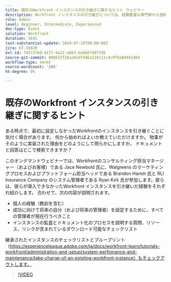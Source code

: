 ```yaml
---
title: 既存のWorkfront インスタンスの引き継ぎに関するヒント ウェビナー
description: Workfront インスタンスの引き継ぎについては、経験豊富な専門家から説明します。 オンデマンドウェビナーでダウンロード可能なチェックリストを使用して、監査、ドキュメント化、将来の成功の設定に関するインサイトを得ることができます。
role: Admin
level: Beginner, Intermediate, Experienced
doc-type: Event
solution: Workfront
duration: 3641
last-substantial-update: 2024-07-16T00:00:00Z
jira: KT-15820
exl-id: 742737b9-4177-4a21-a883-ba6b67d67195
source-git-commit: 088615f28aa91dfd4ba119c11c4c9f8a89441d84
workflow-type: tm+mt
source-wordcount: '204'
ht-degree: 0%

---
```


# 既存のWorkfront インスタンスの引き継ぎに関するヒント

ある時点で、最初に設定しなかったWorkfrontのインスタンスを引き継ぐことに気付く場合があります。 何から始めればよいか教えていただけますか。 物事がそのように実装された理由をどのようにして明らかにしますか。 ドキュメントと回答はどこで検索できますか？

このオンデマンドウェビナーでは、Workfrontのコンサルティング担当マネージャー（およびお客様）である Jace Newbold 氏に、Walgreens のマーケティングプロセスおよびプラットフォーム担当ヘッドである Brandon Hamm 氏と RLI Insurance Company のシステム管理者である Ryan Kirk 氏が参加します。彼らは、彼らが導入できなかったWorkfront インスタンスを引き継いだ経験をそれぞれ紹介します。 合わせて、次の内容が説明されます。

* 個人の経験（教訓を含む）
* 成功に向けて将来の自分（および将来の管理者）を設定するために、すべての管理者が現在行うべきこと
* インスタンスの監査とドキュメント化のプロセスを説明する質問、リソース、リンクが含まれているダウンロード可能なチェックリスト

継承されたインスタンスのチェックリストとブループリント（https://experienceleague.adobe.com/ja/docs/workfront-learn/tutorials-workfront/administration-and-setup/system-perfomance-and-maintenance/take-charge-of-an-existing-workfront-instance）もチェックアウトします。

>[!VIDEO](https://video.tv.adobe.com/v/3431014/?learn=on)
